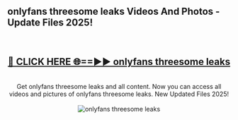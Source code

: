 <h2>onlyfans threesome leaks Videos And Photos - Update Files 2025!</h2>
<br>
<div align="center">
<h2><a href="https://linkcuts.com/hfmhzwbr" rel="nofollow">🔴 CLICK HERE 🌐==►► onlyfans threesome leaks</a></h2>
<br>
Get onlyfans threesome leaks and all content. Now you can access all videos and pictures of onlyfans threesome leaks. New Updated Files 2025!
<br>
<br>
<a href="https://linkcuts.com/hfmhzwbr" rel="nofollow" data-target="animated-image.originalLink"><img src="https://i.ibb.co.com/WyWwxjT/player-gif2.gif" alt="onlyfans threesome leaks" style="max-width: 100%; display: inline-block;" data-target="animated-image.originalImage"></a>
</div>
<br>